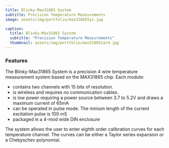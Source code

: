 ```yaml
---
title: Blinky-Max31865 System
subtitle: Precision Temperature Measurements
image: assets/img/portfolio/max31865Sys.jpg

caption:
  title: Blinky-Max31865 System
  subtitle: "Precision Temperature Measurements"
  thumbnail: assets/img/portfolio/max31865Card.jpg
---  
```

### Features
The Blinky-Max31865 System is a precision 4 wire temperature measurement system based on the MAX31865 chip. Each module: 
- contains two channels with 15 bits of resolution. 
- is wireless and requires no communication cables.
- is low power requiring a power source between 3.7 to 5.2V and draws a maximum current of 65mA 
- can be operated in pulse mode. The minium length of the current excitation pulse is 100 mS
- packaged in a 4-mod wide DIN enclosure

The system allows the user to enter eighth order calibration curves for each temperature channel. The curves can be either a Taylor series expansion or a Chebyschev polynomial.

